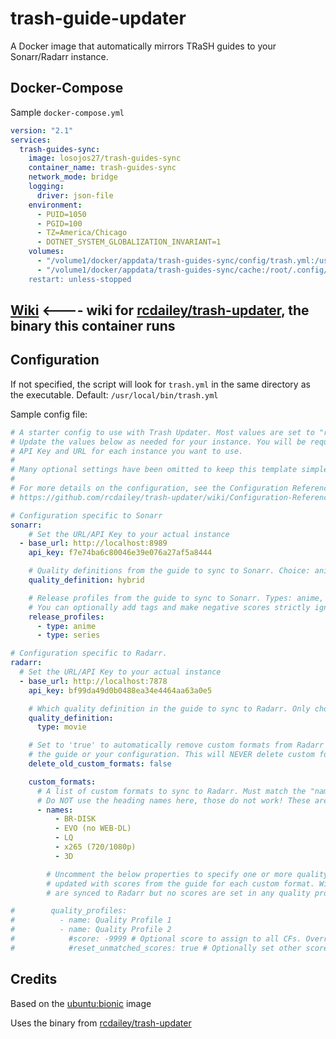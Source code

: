 # trash-guide-updater

A Docker image that automatically mirrors TRaSH guides to your Sonarr/Radarr instance.

## Docker-Compose

Sample `docker-compose.yml`

```yaml
version: "2.1"
services:
  trash-guides-sync:
    image: losojos27/trash-guides-sync
    container_name: trash-guides-sync
    network_mode: bridge
    logging:
      driver: json-file
    environment:
      - PUID=1050
      - PGID=100
      - TZ=America/Chicago
      - DOTNET_SYSTEM_GLOBALIZATION_INVARIANT=1
    volumes:
      - "/volume1/docker/appdata/trash-guides-sync/config/trash.yml:/usr/local/bin/trash.yml"
      - "/volume1/docker/appdata/trash-guides-sync/cache:/root/.config/trash-updater/cache
    restart: unless-stopped
```

## [Wiki](https://github.com/rcdailey/trash-updater/tree/master/wiki) <---- wiki for [rcdailey/trash-updater](https://github.com/rcdailey/trash-updater), the binary this container runs

## Configuration

If not specified, the script will look for `trash.yml` in the same directory as the executable. Default: `/usr/local/bin/trash.yml`

Sample config file:

```yaml
# A starter config to use with Trash Updater. Most values are set to "reasonable defaults".
# Update the values below as needed for your instance. You will be required to update the
# API Key and URL for each instance you want to use.
#
# Many optional settings have been omitted to keep this template simple.
#
# For more details on the configuration, see the Configuration Reference on the wiki here:
# https://github.com/rcdailey/trash-updater/wiki/Configuration-Reference

# Configuration specific to Sonarr
sonarr:
    # Set the URL/API Key to your actual instance
  - base_url: http://localhost:8989
    api_key: f7e74ba6c80046e39e076a27af5a8444

    # Quality definitions from the guide to sync to Sonarr. Choice: anime, series, hybrid
    quality_definition: hybrid

    # Release profiles from the guide to sync to Sonarr. Types: anime, series
    # You can optionally add tags and make negative scores strictly ignored
    release_profiles:
      - type: anime
      - type: series

# Configuration specific to Radarr.
radarr:
  # Set the URL/API Key to your actual instance
  - base_url: http://localhost:7878
    api_key: bf99da49d0b0488ea34e4464aa63a0e5

    # Which quality definition in the guide to sync to Radarr. Only choice right now is 'movie'
    quality_definition:
      type: movie

    # Set to 'true' to automatically remove custom formats from Radarr when they are removed from
    # the guide or your configuration. This will NEVER delete custom formats you manually created!
    delete_old_custom_formats: false

    custom_formats:
      # A list of custom formats to sync to Radarr. Must match the "name" in the importable JSON.
      # Do NOT use the heading names here, those do not work! These are case-insensitive.
      - names:
          - BR-DISK
          - EVO (no WEB-DL)
          - LQ
          - x265 (720/1080p)
          - 3D

        # Uncomment the below properties to specify one or more quality profiles that should be
        # updated with scores from the guide for each custom format. Without this, custom formats
        # are synced to Radarr but no scores are set in any quality profiles.

#        quality_profiles:
#          - name: Quality Profile 1
#          - name: Quality Profile 2
#            #score: -9999 # Optional score to assign to all CFs. Overrides scores in the guide.
#            #reset_unmatched_scores: true # Optionally set other scores to 0 if they are not listed in 'names' above.
```

## Credits

Based on the [ubuntu:bionic](https://hub.docker.com/_/ubuntu) image

Uses the binary from [rcdailey/trash-updater](https://github.com/rcdailey/trash-updater)

